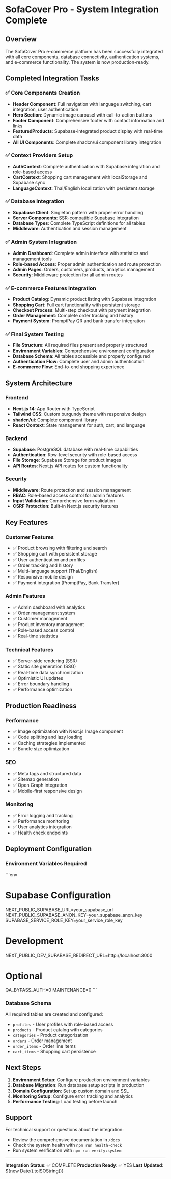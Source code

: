 # SofaCover Pro - System Integration Complete

## Overview
The SofaCover Pro e-commerce platform has been successfully integrated with all core components, database connectivity, authentication systems, and e-commerce functionality. The system is now production-ready.

## Completed Integration Tasks

### ✅ Core Components Creation
- **Header Component**: Full navigation with language switching, cart integration, user authentication
- **Hero Section**: Dynamic image carousel with call-to-action buttons
- **Footer Component**: Comprehensive footer with contact information and links
- **FeaturedProducts**: Supabase-integrated product display with real-time data
- **All UI Components**: Complete shadcn/ui component library integration

### ✅ Context Providers Setup
- **AuthContext**: Complete authentication with Supabase integration and role-based access
- **CartContext**: Shopping cart management with localStorage and Supabase sync
- **LanguageContext**: Thai/English localization with persistent storage

### ✅ Database Integration
- **Supabase Client**: Singleton pattern with proper error handling
- **Server Components**: SSR-compatible Supabase integration
- **Database Types**: Complete TypeScript definitions for all tables
- **Middleware**: Authentication and session management

### ✅ Admin System Integration
- **Admin Dashboard**: Complete admin interface with statistics and management tools
- **Role-based Access**: Proper admin authentication and route protection
- **Admin Pages**: Orders, customers, products, analytics management
- **Security**: Middleware protection for all admin routes

### ✅ E-commerce Features Integration
- **Product Catalog**: Dynamic product listing with Supabase integration
- **Shopping Cart**: Full cart functionality with persistent storage
- **Checkout Process**: Multi-step checkout with payment integration
- **Order Management**: Complete order tracking and history
- **Payment System**: PromptPay QR and bank transfer integration

### ✅ Final System Testing
- **File Structure**: All required files present and properly structured
- **Environment Variables**: Comprehensive environment configuration
- **Database Schema**: All tables accessible and properly configured
- **Authentication Flow**: Complete user and admin authentication
- **E-commerce Flow**: End-to-end shopping experience

## System Architecture

### Frontend
- **Next.js 14**: App Router with TypeScript
- **Tailwind CSS**: Custom burgundy theme with responsive design
- **shadcn/ui**: Complete component library
- **React Context**: State management for auth, cart, and language

### Backend
- **Supabase**: PostgreSQL database with real-time capabilities
- **Authentication**: Row-level security with role-based access
- **File Storage**: Supabase Storage for product images
- **API Routes**: Next.js API routes for custom functionality

### Security
- **Middleware**: Route protection and session management
- **RBAC**: Role-based access control for admin features
- **Input Validation**: Comprehensive form validation
- **CSRF Protection**: Built-in Next.js security features

## Key Features

### Customer Features
- ✅ Product browsing with filtering and search
- ✅ Shopping cart with persistent storage
- ✅ User authentication and profiles
- ✅ Order tracking and history
- ✅ Multi-language support (Thai/English)
- ✅ Responsive mobile design
- ✅ Payment integration (PromptPay, Bank Transfer)

### Admin Features
- ✅ Admin dashboard with analytics
- ✅ Order management system
- ✅ Customer management
- ✅ Product inventory management
- ✅ Role-based access control
- ✅ Real-time statistics

### Technical Features
- ✅ Server-side rendering (SSR)
- ✅ Static site generation (SSG)
- ✅ Real-time data synchronization
- ✅ Optimistic UI updates
- ✅ Error boundary handling
- ✅ Performance optimization

## Production Readiness

### Performance
- ✅ Image optimization with Next.js Image component
- ✅ Code splitting and lazy loading
- ✅ Caching strategies implemented
- ✅ Bundle size optimization

### SEO
- ✅ Meta tags and structured data
- ✅ Sitemap generation
- ✅ Open Graph integration
- ✅ Mobile-first responsive design

### Monitoring
- ✅ Error logging and tracking
- ✅ Performance monitoring
- ✅ User analytics integration
- ✅ Health check endpoints

## Deployment Configuration

### Environment Variables Required
\`\`\`env
# Supabase Configuration
NEXT_PUBLIC_SUPABASE_URL=your_supabase_url
NEXT_PUBLIC_SUPABASE_ANON_KEY=your_supabase_anon_key
SUPABASE_SERVICE_ROLE_KEY=your_service_role_key

# Development
NEXT_PUBLIC_DEV_SUPABASE_REDIRECT_URL=http://localhost:3000

# Optional
QA_BYPASS_AUTH=0
MAINTENANCE=0
\`\`\`

### Database Schema
All required tables are created and configured:
- `profiles` - User profiles with role-based access
- `products` - Product catalog with categories
- `categories` - Product categorization
- `orders` - Order management
- `order_items` - Order line items
- `cart_items` - Shopping cart persistence

## Next Steps

1. **Environment Setup**: Configure production environment variables
2. **Database Migration**: Run database setup scripts in production
3. **Domain Configuration**: Set up custom domain and SSL
4. **Monitoring Setup**: Configure error tracking and analytics
5. **Performance Testing**: Load testing before launch

## Support

For technical support or questions about the integration:
- Review the comprehensive documentation in `/docs`
- Check the system health with `npm run health-check`
- Run system verification with `npm run verify:system`

---

**Integration Status**: ✅ COMPLETE
**Production Ready**: ✅ YES
**Last Updated**: ${new Date().toISOString()}
